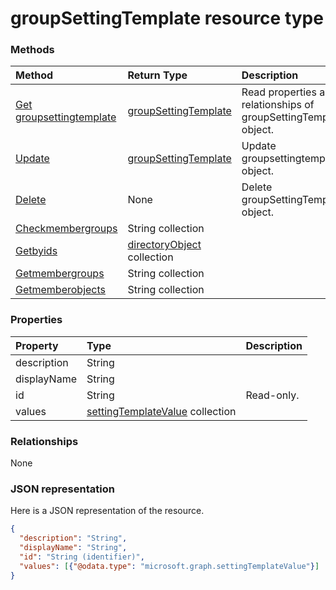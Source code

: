 # groupSettingTemplate resource type




### Methods

| Method | Return Type | Description |
|:---------------|:--------|:----------|
|[Get groupsettingtemplate](../api/groupsettingtemplate_get.md) | [groupSettingTemplate](groupsettingtemplate.md) |Read properties and relationships of groupSettingTemplate object.|
|[Update](../api/groupsettingtemplate_update.md) | [groupSettingTemplate](groupsettingtemplate.md)	|Update groupsettingtemplate object. |
|[Delete](../api/groupsettingtemplate_delete.md) | None |Delete groupSettingTemplate object. |
|[Checkmembergroups](../api/groupsettingtemplate_checkmembergroups.md)|String collection||
|[Getbyids](../api/groupsettingtemplate_getbyids.md)|[directoryObject](directoryobject.md) collection||
|[Getmembergroups](../api/groupsettingtemplate_getmembergroups.md)|String collection||
|[Getmemberobjects](../api/groupsettingtemplate_getmemberobjects.md)|String collection||

### Properties

| Property | Type | Description |
|:---------------|:--------|:----------|
|description|String||
|displayName|String||
|id|String| Read-only.|
|values|[settingTemplateValue](settingtemplatevalue.md) collection||

### Relationships

None


### JSON representation

Here is a JSON representation of the resource.

<!-- {
  "blockType": "resource",
  "optionalProperties": [

  ],
  "@odata.type": "microsoft.graph.groupSettingTemplate"
}-->

```json
{
  "description": "String",
  "displayName": "String",
  "id": "String (identifier)",
  "values": [{"@odata.type": "microsoft.graph.settingTemplateValue"}]
}

```


<!-- uuid: 8fcb5dbc-d5aa-4681-8e31-b001d5168d79
2015-10-25 14:57:30 UTC -->
<!-- {
  "type": "#page.annotation",
  "description": "groupSettingTemplate resource",
  "keywords": "",
  "section": "documentation",
  "tocPath": ""
}-->